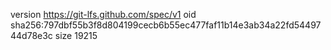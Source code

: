 version https://git-lfs.github.com/spec/v1
oid sha256:797dbf55b3f8d804199cecb6b55ec477faf11b14e3ab34a22fd5449744d78e3c
size 19215
